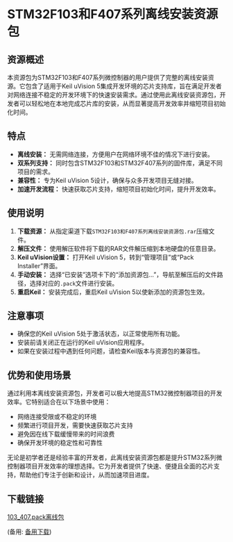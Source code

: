  # STM32F103和F407系列离线安装资源包

 ## 资源概述

 本资源包为STM32F103和F407系列微控制器的用户提供了完整的离线安装资源。它包含了适用于Keil uVision 5集成开发环境的芯片支持库，旨在满足开发者对网络连接不稳定的开发环境下的快速安装需求。通过使用此离线安装资源包，开发者可以轻松地在本地完成芯片库的安装，从而显著提高开发效率并缩短项目初始化时间。

 ## 特点

 - **离线安装：** 无需网络连接，方便用户在网络环境不佳的情况下进行安装。
 - **双系列支持：** 同时包含STM32F103和STM32F407系列的固件库，满足不同项目的需求。
 - **兼容性：** 专为Keil uVision 5设计，确保与众多开发项目无缝对接。
 - **加速开发流程：** 快速获取芯片支持，缩短项目初始化时间，提升开发效率。

 ## 使用说明

 1. **下载资源：** 从指定渠道下载`STM32F103和F407系列离线安装资源包.rar`压缩文件。
 2. **解压文件：** 使用解压软件将下载的RAR文件解压缩到本地硬盘的任意目录。
 3. **Keil uVision设置：** 打开Keil uVision 5，转到“管理项目”或“Pack Installer”界面。
 4. **手动安装：** 选择“已安装”选项卡下的“添加资源包…”，导航至解压后的文件路径，选择对应的`.pack`文件进行安装。
 5. **重启Keil：** 安装完成后，重启Keil uVision 5以使新添加的资源包生效。

 ## 注意事项

 - 确保您的Keil uVision 5处于激活状态，以正常使用所有功能。
 - 安装前请关闭正在运行的Keil uVision应用程序。
 - 如果在安装过程中遇到任何问题，请检查Keil版本与资源包的兼容性。

 ## 优势和使用场景

 通过利用本离线安装资源包，开发者可以极大地提高STM32微控制器项目的开发效率。它特别适合在以下场景中使用：

 - 网络连接受限或不稳定的环境
 - 频繁进行项目开发，需要快速获取芯片支持
 - 避免因在线下载缓慢带来的时间浪费
 - 确保开发环境的稳定性和可靠性

 无论是初学者还是经验丰富的开发者，此离线安装资源包都是提升STM32系列微控制器项目开发效率的理想选择。它为开发者提供了快速、便捷且全面的芯片支持，帮助他们专注于创新和设计，从而加速项目进度。

 ## 下载链接
 [103_407.pack离线包](https://pan.quark.cn/s/1339cddef1f0) 

 (备用: [备用下载](https://pan.baidu.com/s/19QsvAHX7J5xq6sfzAJO0ww?pwd=1234))
